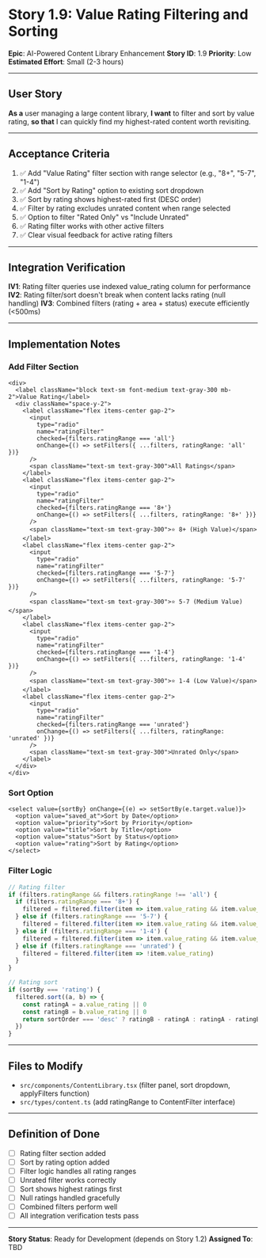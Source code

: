 # Story 1.9: Value Rating Filtering and Sorting

**Epic**: AI-Powered Content Library Enhancement
**Story ID**: 1.9
**Priority**: Low
**Estimated Effort**: Small (2-3 hours)

---

## User Story

**As a** user managing a large content library,
**I want** to filter and sort by value rating,
**so that** I can quickly find my highest-rated content worth revisiting.

---

## Acceptance Criteria

1. ✅ Add "Value Rating" filter section with range selector (e.g., "8+", "5-7", "1-4")
2. ✅ Add "Sort by Rating" option to existing sort dropdown
3. ✅ Sort by rating shows highest-rated first (DESC order)
4. ✅ Filter by rating excludes unrated content when range selected
5. ✅ Option to filter "Rated Only" vs "Include Unrated"
6. ✅ Rating filter works with other active filters
7. ✅ Clear visual feedback for active rating filters

---

## Integration Verification

**IV1**: Rating filter queries use indexed value_rating column for performance
**IV2**: Rating filter/sort doesn't break when content lacks rating (null handling)
**IV3**: Combined filters (rating + area + status) execute efficiently (<500ms)

---

## Implementation Notes

### Add Filter Section
```tsx
<div>
  <label className="block text-sm font-medium text-gray-300 mb-2">Value Rating</label>
  <div className="space-y-2">
    <label className="flex items-center gap-2">
      <input
        type="radio"
        name="ratingFilter"
        checked={filters.ratingRange === 'all'}
        onChange={() => setFilters({ ...filters, ratingRange: 'all' })}
      />
      <span className="text-sm text-gray-300">All Ratings</span>
    </label>
    <label className="flex items-center gap-2">
      <input
        type="radio"
        name="ratingFilter"
        checked={filters.ratingRange === '8+'}
        onChange={() => setFilters({ ...filters, ratingRange: '8+' })}
      />
      <span className="text-sm text-gray-300">⭐ 8+ (High Value)</span>
    </label>
    <label className="flex items-center gap-2">
      <input
        type="radio"
        name="ratingFilter"
        checked={filters.ratingRange === '5-7'}
        onChange={() => setFilters({ ...filters, ratingRange: '5-7' })}
      />
      <span className="text-sm text-gray-300">⭐ 5-7 (Medium Value)</span>
    </label>
    <label className="flex items-center gap-2">
      <input
        type="radio"
        name="ratingFilter"
        checked={filters.ratingRange === '1-4'}
        onChange={() => setFilters({ ...filters, ratingRange: '1-4' })}
      />
      <span className="text-sm text-gray-300">⭐ 1-4 (Low Value)</span>
    </label>
    <label className="flex items-center gap-2">
      <input
        type="radio"
        name="ratingFilter"
        checked={filters.ratingRange === 'unrated'}
        onChange={() => setFilters({ ...filters, ratingRange: 'unrated' })}
      />
      <span className="text-sm text-gray-300">Unrated Only</span>
    </label>
  </div>
</div>
```

### Sort Option
```tsx
<select value={sortBy} onChange={(e) => setSortBy(e.target.value)}>
  <option value="saved_at">Sort by Date</option>
  <option value="priority">Sort by Priority</option>
  <option value="title">Sort by Title</option>
  <option value="status">Sort by Status</option>
  <option value="rating">Sort by Rating</option>
</select>
```

### Filter Logic
```typescript
// Rating filter
if (filters.ratingRange && filters.ratingRange !== 'all') {
  if (filters.ratingRange === '8+') {
    filtered = filtered.filter(item => item.value_rating && item.value_rating >= 8)
  } else if (filters.ratingRange === '5-7') {
    filtered = filtered.filter(item => item.value_rating && item.value_rating >= 5 && item.value_rating <= 7)
  } else if (filters.ratingRange === '1-4') {
    filtered = filtered.filter(item => item.value_rating && item.value_rating >= 1 && item.value_rating <= 4)
  } else if (filters.ratingRange === 'unrated') {
    filtered = filtered.filter(item => !item.value_rating)
  }
}

// Rating sort
if (sortBy === 'rating') {
  filtered.sort((a, b) => {
    const ratingA = a.value_rating || 0
    const ratingB = b.value_rating || 0
    return sortOrder === 'desc' ? ratingB - ratingA : ratingA - ratingB
  })
}
```

---

## Files to Modify

- `src/components/ContentLibrary.tsx` (filter panel, sort dropdown, applyFilters function)
- `src/types/content.ts` (add ratingRange to ContentFilter interface)

---

## Definition of Done

- [ ] Rating filter section added
- [ ] Sort by rating option added
- [ ] Filter logic handles all rating ranges
- [ ] Unrated filter works correctly
- [ ] Sort shows highest ratings first
- [ ] Null ratings handled gracefully
- [ ] Combined filters perform well
- [ ] All integration verification tests pass

---

**Story Status**: Ready for Development (depends on Story 1.2)
**Assigned To**: TBD
